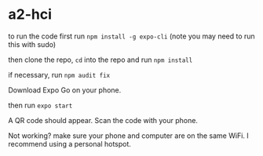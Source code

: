 # a2-hci

to run the code first run 
`npm install -g expo-cli` (note you may need to run this with sudo)

then clone the repo, `cd` into the repo and run 
`npm install`

if necessary, run 
`npm audit fix`

Download Expo Go on your phone.

then run 
`expo start`

A QR code should appear. Scan the code with your phone. 

Not working? make sure your phone and computer are on the same WiFi. I recommend using a personal hotspot.
